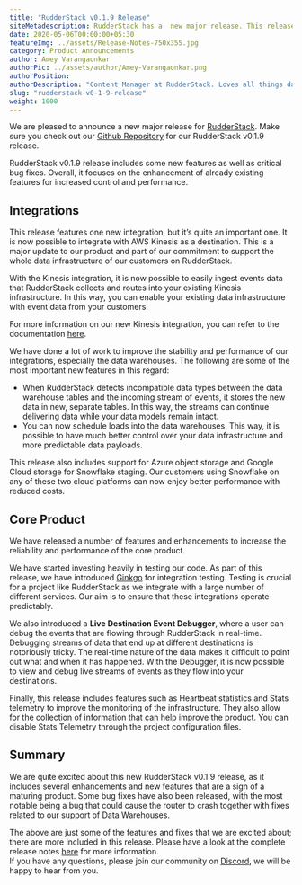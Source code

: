 ```yaml
---
title: "RudderStack v0.1.9 Release"
siteMetadescription: RudderStack has a  new major release. This release includes some new features as well as crucial bug fixes. Overall focus on enhancements for power and play.
date: 2020-05-06T00:00:00+05:30
featureImg: ../assets/Release-Notes-750x355.jpg
category: Product Announcements
author: Amey Varangaonkar
authorPic: ../assets/author/Amey-Varangaonkar.png
authorPosition: 
authorDescription: "Content Manager at RudderStack. Loves all things data. Manchester United, music, and sci-fi fan, among other things."
slug: "rudderstack-v0-1-9-release"
weight: 1000
---
```

We are pleased to announce a new major release for [RudderStack](http://www.rudderstack.com). Make sure you check out our [Github Repository](https://github.com/rudderlabs/rudder-server) for our RudderStack v0.1.9 release.

RudderStack v0.1.9 release includes some new features as well as critical bug fixes. Overall, it focuses on the enhancement of already existing features for increased control and performance.

Integrations
------------

This release features one new integration, but it’s quite an important one. It is now possible to integrate with AWS Kinesis as a destination. This is a major update to our product and part of our commitment to support the whole data infrastructure of our customers on RudderStack. 

With the Kinesis integration, it is now possible to easily ingest events data that RudderStack collects and routes into your existing Kinesis infrastructure. In this way, you can enable your existing data infrastructure with event data from your customers. 

For more information on our new Kinesis integration, you can refer to the documentation [here](https://docs.rudderstack.com/destinations/amazon-kinesis).

We have done a lot of work to improve the stability and performance of our integrations, especially the data warehouses. The following are some of the most important new features in this regard:  

*   When RudderStack detects incompatible data types between the data warehouse tables and the incoming stream of events, it stores the new data in new, separate tables. In this way, the streams can continue delivering data while your data models remain intact.
*   You can now schedule loads into the data warehouses. This way, it is possible to have much better control over your data infrastructure and more predictable data payloads. 

This release also includes support for Azure object storage and Google Cloud storage for Snowflake staging. Our customers using Snowflake on any of these two cloud platforms can now enjoy better performance with reduced costs. 

Core Product
------------

We have released a number of features and enhancements to increase the reliability and performance of the core product.

We have started investing heavily in testing our code. As part of this release, we have introduced [Ginkgo](https://onsi.github.io/ginkgo/) for integration testing. Testing is crucial for a project like RudderStack as we integrate with a large number of different services. Our aim is to ensure that these integrations operate predictably.

We also introduced a **Live Destination Event Debugger**, where a user can debug the events that are flowing through RudderStack in real-time. Debugging streams of data that end up at different destinations is notoriously tricky. The real-time nature of the data makes it difficult to point out what and when it has happened. With the Debugger, it is now possible to view and debug live streams of events as they flow into your destinations.

Finally, this release includes features such as Heartbeat statistics and Stats telemetry to improve the monitoring of the infrastructure. They also allow for the collection of information that can help improve the product. You can disable Stats Telemetry through the project configuration files.  

Summary
-------

We are quite excited about this new RudderStack v0.1.9 release, as it includes several enhancements and new features that are a sign of a maturing product. Some bug fixes have also been released, with the most notable being a bug that could cause the router to crash together with fixes related to our support of Data Warehouses.   

The above are just some of the features and fixes that we are excited about; there are more included in this release. Please have a look at the complete release notes [here](https://github.com/rudderlabs/rudder-server/releases) for more information.  
If you have any questions, please join our community on [Discord](https://discordapp.com/invite/xNEdEGw), we will be happy to hear from you.